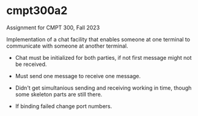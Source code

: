 # cmpt300a2

Assignment for CMPT 300, Fall 2023  

Implementation of a chat facility that enables someone at one terminal to communicate with someone at another terminal.  

- Chat must be initialized for both parties, if not first message might not be received.
  
- Must send one message to receive one message.
  
- Didn't get simultanious sending and receiving working in time, though some skeleton parts are still there.
  
- If binding failed change port numbers.  
